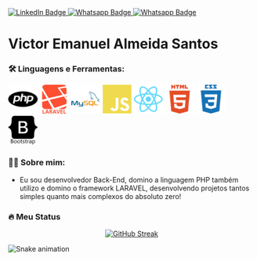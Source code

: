 <div id="header">
  <div id="badges">
    <a href="https://www.linkedin.com/in/victor-e-2b8452a7/" target="_blank">
      <img src="https://img.shields.io/badge/LinkedIn-blue?style=for-the-badge&logo=linkedin&logoColor=white" alt="LinkedIn Badge"/>
    </a>
    <a href="https://api.whatsapp.com/send?phone=5511964780920&text=Oi%20Victor%20tudo%20bem%20?%20" target="_blank">
      <img src="https://img.shields.io/badge/whatsapp-green?style=for-the-badge&logo=whatsapp&logoColor=white" alt="Whatsapp Badge"/>
    </a>
    <a href="https://instagram.com/victor_sannttoss?igshid=MzNlNGNkZWQ4Mg==" target="_blank">
      <img src="https://img.shields.io/badge/instagram-red?style=for-the-badge&logo=instagram&logoColor=white" alt="Whatsapp Badge"/>
    </a>
  </div>

  <h1>
    Victor Emanuel Almeida Santos
  </h1>
</div>

### 🛠️ Linguagens e Ferramentas:

<div>

  <img src="https://raw.githubusercontent.com/devicons/devicon/1119b9f84c0290e0f0b38982099a2bd027a48bf1/icons/php/php-plain.svg" width="60"/>
  <img src="https://raw.githubusercontent.com/devicons/devicon/1119b9f84c0290e0f0b38982099a2bd027a48bf1/icons/laravel/laravel-plain-wordmark.svg" width="60"/>
  <img src="https://raw.githubusercontent.com/devicons/devicon/1119b9f84c0290e0f0b38982099a2bd027a48bf1/icons/mysql/mysql-original-wordmark.svg" width="60" />
  <img src="https://raw.githubusercontent.com/devicons/devicon/1119b9f84c0290e0f0b38982099a2bd027a48bf1/icons/javascript/javascript-plain.svg" width="60" />
  <img src="https://raw.githubusercontent.com/devicons/devicon/1119b9f84c0290e0f0b38982099a2bd027a48bf1/icons/react/react-original.svg" width="60" />
  <img src="https://raw.githubusercontent.com/devicons/devicon/1119b9f84c0290e0f0b38982099a2bd027a48bf1/icons/html5/html5-plain-wordmark.svg" width="60" />
  <img src="https://raw.githubusercontent.com/devicons/devicon/1119b9f84c0290e0f0b38982099a2bd027a48bf1/icons/css3/css3-plain-wordmark.svg" width="60" />  
  <img src="https://raw.githubusercontent.com/devicons/devicon/1119b9f84c0290e0f0b38982099a2bd027a48bf1/icons/bootstrap/bootstrap-plain-wordmark.svg" width="60" />

</div>


### 👨‍💻 Sobre mim: 
  - Eu sou desenvolvedor Back-End, domino a linguagem PHP também utilizo e domino o framework LARAVEL, desenvolvendo projetos tantos simples quanto mais complexos do absoluto zero!

### 🔥 Meu Status

<div align="center">

  [![GitHub Streak](https://streak-stats.demolab.com?user=VictorSantosDev&border_radius=15.5&locale=pt_BR&date_format=j%20M%5B%20Y%5D&card_width=800&type=png)](https://git.io/streak-stats)


</div>

![Snake animation](https://github.com/VictorSantosDev/VictorSantosDev/blob/output/github-contribution-grid-snake.svg)

